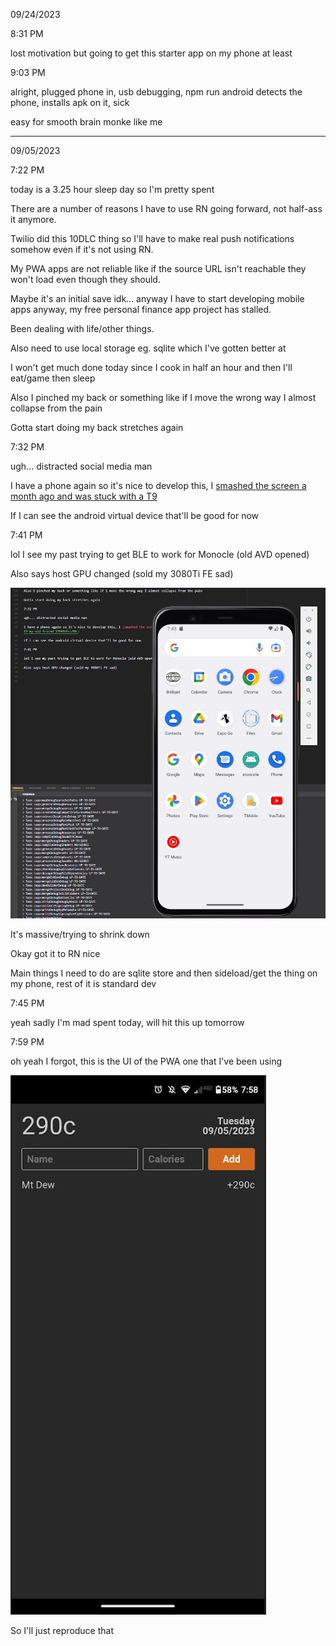 09/24/2023

8:31 PM

lost motivation but going to get this starter app on my phone at least

9:03 PM

alright, plugged phone in, usb debugging, npm run android detects the phone, installs apk on it, sick

easy for smooth brain monke like me

---

09/05/2023

7:22 PM

today is a 3.25 hour sleep day so I'm pretty spent

There are a number of reasons I have to use RN going forward, not half-ass it anymore.

Twilio did this 10DLC thing so I'll have to make real push notifications somehow even if it's not using RN.

My PWA apps are not reliable like if the source URL isn't reachable they won't load even though they should.

Maybe it's an initial save idk... anyway I have to start developing mobile apps anyway, my free personal finance app project has stalled.

Been dealing with life/other things.

Also need to use local storage eg. sqlite which I've gotten better at

I won't get much done today since I cook in half an hour and then I'll eat/game then sleep

Also I pinched my back or something like if I move the wrong way I almost collapse from the pain

Gotta start doing my back stretches again

7:32 PM

ugh... distracted social media man

I have a phone again so it's nice to develop this, I [smashed the screen a month ago and was stuck with a T9](https://medium.com/@jdc-cunningham/t9-my-old-friend-19945dfca90c)

If I can see the android virtual device that'll be good for now

7:41 PM

lol I see my past trying to get BLE to work for Monocle (old AVD opened)

Also says host GPU changed (sold my 3080Ti FE sad)

<img src="./devlog-images/smaller.JPG">

It's massive/trying to shrink down

Okay got it to RN nice

Main things I need to do are sqlite store and then sideload/get the thing on my phone, rest of it is standard dev

7:45 PM

yeah sadly I'm mad spent today, will hit this up tomorrow

7:59 PM

oh yeah I forgot, this is the UI of the PWA one that I've been using

<img src="./devlog-images/pwa-ui.JPG"/>

So I'll just reproduce that
